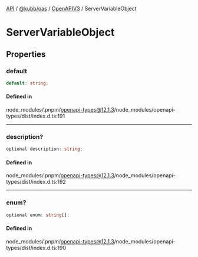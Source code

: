 [API](../../../../../packages.md) / [@kubb/oas](../../../index.md) / [OpenAPIV3](../index.md) / ServerVariableObject

# ServerVariableObject

## Properties

### default

```ts
default: string;
```

#### Defined in

node\_modules/.pnpm/openapi-types@12.1.3/node\_modules/openapi-types/dist/index.d.ts:191

***

### description?

```ts
optional description: string;
```

#### Defined in

node\_modules/.pnpm/openapi-types@12.1.3/node\_modules/openapi-types/dist/index.d.ts:192

***

### enum?

```ts
optional enum: string[];
```

#### Defined in

node\_modules/.pnpm/openapi-types@12.1.3/node\_modules/openapi-types/dist/index.d.ts:190
